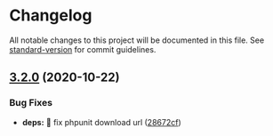 <!-- @format -->

# Changelog

All notable changes to this project will be documented in this file. See [standard-version](https://github.com/conventional-changelog/standard-version) for commit guidelines.

## [3.2.0](https://github.com/tomgrv/ci-builder/compare/v3.1.0...v3.2.0) (2020-10-22)

### Bug Fixes

-   **deps:** 🐛 fix phpunit download url ([28672cf](https://github.com/tomgrv/ci-builder/commit/28672cf7867b6a658f0cae77af7ec0af2a7e06da))
